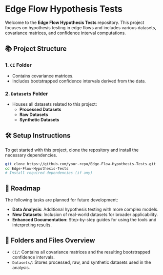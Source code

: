 # Edge Flow Hypothesis Tests

Welcome to the **Edge Flow Hypothesis Tests** repository. This project focuses on hypothesis testing in edge flows and includes various datasets, covariance matrices, and confidence interval computations.

## 📚 Project Structure

### 1. `CI` Folder
- Contains covariance matrices.
- Includes bootstrapped confidence intervals derived from the data.

### 2. `Datasets` Folder
- Houses all datasets related to this project:
  - **Processed Datasets**
  - **Raw Datasets**
  - **Synthetic Datasets**

## 🛠️ Setup Instructions

To get started with this project, clone the repository and install the necessary dependencies.

```bash
git clone https://github.com/your-repo/Edge-Flow-Hypothesis-Tests.git
cd Edge-Flow-Hypothesis-Tests
# Install required dependencies (if any)
```

## 🚀 Roadmap

The following tasks are planned for future development:

- **Data Analysis**: Additional hypothesis testing with more complex models.
- **New Datasets**: Inclusion of real-world datasets for broader applicability.
- **Enhanced Documentation**: Step-by-step guides for using the tools and interpreting results.

## 📂 Folders and Files Overview

- `CI/`: Contains all covariance matrices and the resulting bootstrapped confidence intervals.
- `Datasets/`: Stores processed, raw, and synthetic datasets used in the analysis.
